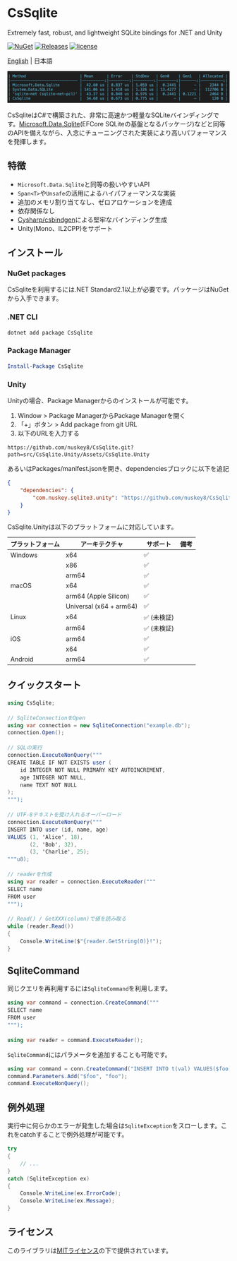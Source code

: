 # CsSqlite
 Extremely fast, robust, and lightweight SQLite bindings for .NET and Unity

[![NuGet](https://img.shields.io/nuget/v/CsSqlite.svg)](https://www.nuget.org/packages/CsSqlite)
[![Releases](https://img.shields.io/github/release/nuskey8/CsSqlite.svg)](https://github.com/nuskey8/CsSqlite/releases)
[![license](https://img.shields.io/badge/LICENSE-MIT-green.svg)](LICENSE)

[English](./README.md) | 日本語

![benchmark](./docs/images/img-benchmark.png)

CsSqliteはC#で構築された、非常に高速かつ軽量なSQLiteバインディングです。[Microsoft.Data.Sqlite](https://learn.microsoft.com/en-us/dotnet/standard/data/sqlite/?tabs=net-cli)(EFCore SQLiteの基盤となるパッケージ)などと同等のAPIを備えながら、入念にチューニングされた実装により高いパフォーマンスを発揮します。

## 特徴

* `Microsoft.Data.Sqlite`と同等の扱いやすいAPI
* `Span<T>`や`Unsafe`の活用によるハイパフォーマンスな実装
* 追加のメモリ割り当てなし、ゼロアロケーションを達成
* 依存関係なし
* [Cysharp/csbindgen](https://github.com/Cysharp/csbindgen)による堅牢なバインディング生成
* Unity(Mono、IL2CPP)をサポート

## インストール

### NuGet packages

CsSqliteを利用するには.NET Standard2.1以上が必要です。パッケージはNuGetから入手できます。

### .NET CLI

```ps1
dotnet add package CsSqlite
```

### Package Manager

```ps1
Install-Package CsSqlite
```

### Unity

Unityの場合、Package Managerからのインストールが可能です。

1. Window > Package ManagerからPackage Managerを開く
2. 「+」ボタン > Add package from git URL
3. 以下のURLを入力する

```
https://github.com/nuskey8/CsSqlite.git?path=src/CsSqlite.Unity/Assets/CsSqlite.Unity
```

あるいはPackages/manifest.jsonを開き、dependenciesブロックに以下を追記

```json
{
    "dependencies": {
        "com.nuskey.sqlite3.unity": "https://github.com/nuskey8/CsSqlite.git?path=src/CsSqlite.Unity/Assets/CsSqlite.Unity"
    }
}
```

CsSqlite.Unityは以下のプラットフォームに対応しています。

| プラットフォーム | アーキテクチャ          | サポート    | 備考 |
| ---------------- | ----------------------- | ----------- | ---- |
| Windows          | x64                     | ✅           |      |
|                  | x86                     | ✅           |      |
|                  | arm64                   | ✅           |      |
| macOS            | x64                     | ✅           |      |
|                  | arm64  (Apple Silicon)  | ✅           |      |
|                  | Universal (x64 + arm64) | ✅           |      |
| Linux            | x64                     | ✅ (未検証)  |      |
|                  | arm64                   | ✅  (未検証) |      |
| iOS              | arm64                   | ✅           |      |
|                  | x64                     | ✅           |      |
| Android          | arm64                   | ✅           |      |

## クイックスタート

```cs
using CsSqlite;

// SqliteConnectionをOpen
using var connection = new SqliteConnection("example.db");
connection.Open();

// SQLの実行
connection.ExecuteNonQuery("""
CREATE TABLE IF NOT EXISTS user (
    id INTEGER NOT NULL PRIMARY KEY AUTOINCREMENT,
    age INTEGER NOT NULL,
    name TEXT NOT NULL
);
""");

// UTF-8テキストを受け入れるオーバーロード
connection.ExecuteNonQuery("""
INSERT INTO user (id, name, age)
VALUES (1, 'Alice', 18),
       (2, 'Bob', 32),
       (3, 'Charlie', 25);
"""u8);

// readerを作成
using var reader = connection.ExecuteReader("""
SELECT name
FROM user
""");

// Read() / GetXXX(column)で値を読み取る
while (reader.Read())
{
    Console.WriteLine($"{reader.GetString(0)}!");
}
```

## SqliteCommand

同じクエリを再利用するには`SqliteCommand`を利用します。

```cs
using var command = connection.CreateCommand("""
SELECT name
FROM user
""");

using var reader = command.ExecuteReader();
```

`SqliteCommand`にはパラメータを追加することも可能です。

```cs
using var command = conn.CreateCommand("INSERT INTO t(val) VALUES($foo);");
command.Parameters.Add("$foo", "foo");
command.ExecuteNonQuery();
```

## 例外処理

実行中に何らかのエラーが発生した場合は`SqliteException`をスローします。これをcatchすることで例外処理が可能です。

```cs
try
{
    // ...
}
catch (SqliteException ex)
{
    Console.WriteLine(ex.ErrorCode);
    Console.WriteLine(ex.Message);
}
```

## ライセンス

このライブラリは[MITライセンス](LICENSE)の下で提供されています。
